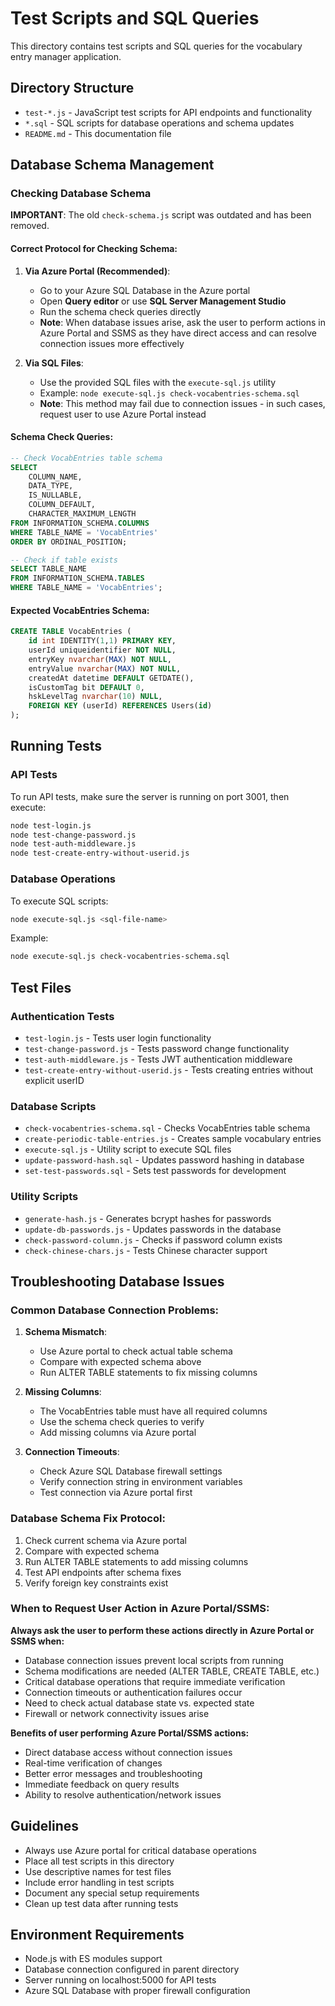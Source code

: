 # Test Scripts and SQL Queries

This directory contains test scripts and SQL queries for the vocabulary entry manager application.

## Directory Structure

- `test-*.js` - JavaScript test scripts for API endpoints and functionality
- `*.sql` - SQL scripts for database operations and schema updates
- `README.md` - This documentation file

## Database Schema Management

### Checking Database Schema

**IMPORTANT**: The old `check-schema.js` script was outdated and has been removed.

#### Correct Protocol for Checking Schema:

1. **Via Azure Portal (Recommended)**:
   - Go to your Azure SQL Database in the Azure portal
   - Open **Query editor** or use **SQL Server Management Studio**
   - Run the schema check queries directly
   - **Note**: When database issues arise, ask the user to perform actions in Azure Portal and SSMS as they have direct access and can resolve connection issues more effectively

2. **Via SQL Files**:
   - Use the provided SQL files with the `execute-sql.js` utility
   - Example: `node execute-sql.js check-vocabentries-schema.sql`
   - **Note**: This method may fail due to connection issues - in such cases, request user to use Azure Portal instead

#### Schema Check Queries:

```sql
-- Check VocabEntries table schema
SELECT 
    COLUMN_NAME,
    DATA_TYPE,
    IS_NULLABLE,
    COLUMN_DEFAULT,
    CHARACTER_MAXIMUM_LENGTH
FROM INFORMATION_SCHEMA.COLUMNS 
WHERE TABLE_NAME = 'VocabEntries' 
ORDER BY ORDINAL_POSITION;

-- Check if table exists
SELECT TABLE_NAME 
FROM INFORMATION_SCHEMA.TABLES 
WHERE TABLE_NAME = 'VocabEntries';
```

#### Expected VocabEntries Schema:

```sql
CREATE TABLE VocabEntries (
    id int IDENTITY(1,1) PRIMARY KEY,
    userId uniqueidentifier NOT NULL,
    entryKey nvarchar(MAX) NOT NULL,
    entryValue nvarchar(MAX) NOT NULL,
    createdAt datetime DEFAULT GETDATE(),
    isCustomTag bit DEFAULT 0,
    hskLevelTag nvarchar(10) NULL,
    FOREIGN KEY (userId) REFERENCES Users(id)
);
```

## Running Tests

### API Tests

To run API tests, make sure the server is running on port 3001, then execute:

```bash
node test-login.js
node test-change-password.js
node test-auth-middleware.js
node test-create-entry-without-userid.js
```

### Database Operations

To execute SQL scripts:

```bash
node execute-sql.js <sql-file-name>
```

Example:
```bash
node execute-sql.js check-vocabentries-schema.sql
```

## Test Files

### Authentication Tests
- `test-login.js` - Tests user login functionality
- `test-change-password.js` - Tests password change functionality
- `test-auth-middleware.js` - Tests JWT authentication middleware
- `test-create-entry-without-userid.js` - Tests creating entries without explicit userID

### Database Scripts
- `check-vocabentries-schema.sql` - Checks VocabEntries table schema
- `create-periodic-table-entries.js` - Creates sample vocabulary entries
- `execute-sql.js` - Utility script to execute SQL files
- `update-password-hash.sql` - Updates password hashing in database
- `set-test-passwords.sql` - Sets test passwords for development

### Utility Scripts
- `generate-hash.js` - Generates bcrypt hashes for passwords
- `update-db-passwords.js` - Updates passwords in the database
- `check-password-column.js` - Checks if password column exists
- `check-chinese-chars.js` - Tests Chinese character support

## Troubleshooting Database Issues

### Common Database Connection Problems:

1. **Schema Mismatch**: 
   - Use Azure portal to check actual table schema
   - Compare with expected schema above
   - Run ALTER TABLE statements to fix missing columns

2. **Missing Columns**:
   - The VocabEntries table must have all required columns
   - Use the schema check queries to verify
   - Add missing columns via Azure portal

3. **Connection Timeouts**:
   - Check Azure SQL Database firewall settings
   - Verify connection string in environment variables
   - Test connection via Azure portal first

### Database Schema Fix Protocol:

1. Check current schema via Azure portal
2. Compare with expected schema
3. Run ALTER TABLE statements to add missing columns
4. Test API endpoints after schema fixes
5. Verify foreign key constraints exist

### When to Request User Action in Azure Portal/SSMS:

**Always ask the user to perform these actions directly in Azure Portal or SSMS when:**

- Database connection issues prevent local scripts from running
- Schema modifications are needed (ALTER TABLE, CREATE TABLE, etc.)
- Critical database operations that require immediate verification
- Connection timeouts or authentication failures occur
- Need to check actual database state vs. expected state
- Firewall or network connectivity issues arise

**Benefits of user performing Azure Portal/SSMS actions:**
- Direct database access without connection issues
- Real-time verification of changes
- Better error messages and troubleshooting
- Immediate feedback on query results
- Ability to resolve authentication/network issues

## Guidelines

- Always use Azure portal for critical database operations
- Place all test scripts in this directory
- Use descriptive names for test files
- Include error handling in test scripts
- Document any special setup requirements
- Clean up test data after running tests

## Environment Requirements

- Node.js with ES modules support
- Database connection configured in parent directory
- Server running on localhost:5000 for API tests
- Azure SQL Database with proper firewall configuration
